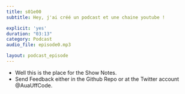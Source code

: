 ```yaml
---
title: s01e00
subtitle: Hey, j'ai créé un podcast et une chaine youtube !

explicit: 'yes'
duration: "03:13"
category: Podcast
audio_file: episode0.mp3

layout: podcast_episode
---
```


* Well this is the place for the Show Notes.
* Send Feedback either in the Github Repo or at the Twitter account @AuaUffCode.